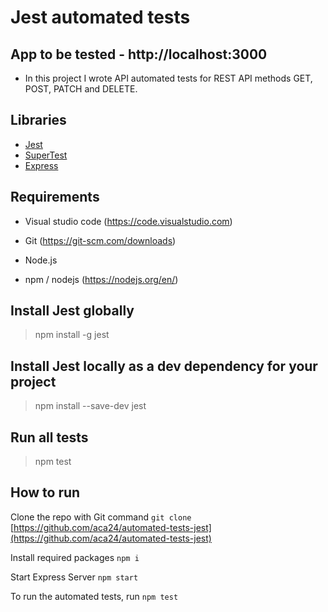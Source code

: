 # Jest automated tests

## App to be tested - http://localhost:3000

- In this project I wrote API automated tests for REST API methods GET, POST, PATCH and DELETE.
## Libraries

- [Jest](https://jestjs.io/)
- [SuperTest](https://www.npmjs.com/package/supertest)
- [Express](https://expressjs.com/)

## Requirements

* Visual studio code  (https://code.visualstudio.com)
* Git (https://git-scm.com/downloads)

* Node.js
* npm / nodejs (https://nodejs.org/en/)


## Install Jest globally
> npm install -g jest

## Install Jest locally as a dev dependency for your project
> npm install --save-dev jest

## Run all tests
> npm test


## How to run

Clone the repo with Git command 
`git clone` [https://github.com/aca24/automated-tests-jest](https://github.com/aca24/automated-tests-jest)

Install required packages
`npm i`

Start Express Server
`npm start`

To run the automated tests, run
`npm test`